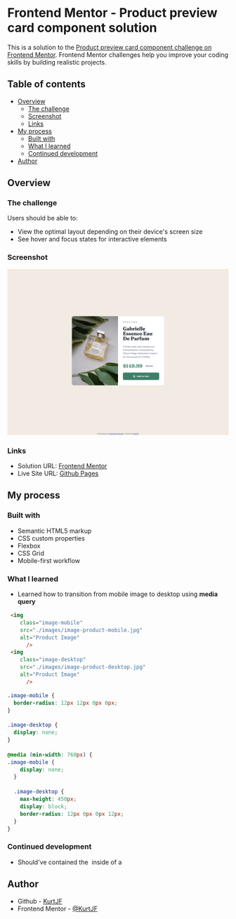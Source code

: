 # Frontend Mentor - Product preview card component solution

This is a solution to the [Product preview card component challenge on Frontend Mentor](https://www.frontendmentor.io/challenges/product-preview-card-component-GO7UmttRfa). Frontend Mentor challenges help you improve your coding skills by building realistic projects. 

## Table of contents

- [Overview](#overview)
  - [The challenge](#the-challenge)
  - [Screenshot](#screenshot)
  - [Links](#links)
- [My process](#my-process)
  - [Built with](#built-with)
  - [What I learned](#what-i-learned)
  - [Continued development](#continued-development)
- [Author](#author)

## Overview

### The challenge

Users should be able to:

- View the optimal layout depending on their device's screen size
- See hover and focus states for interactive elements

### Screenshot

![](./screenshot.png)

### Links

- Solution URL: [Frontend Mentor](https://www.frontendmentor.io/solutions/responsive-preview-card-component-jyCCSeroj_)
- Live Site URL: [Github Pages](https://kurtjf.github.io/frontend-mentor/product-preview/)

## My process

### Built with

- Semantic HTML5 markup
- CSS custom properties
- Flexbox
- CSS Grid
- Mobile-first workflow

### What I learned

- Learned how to transition from mobile image to desktop using **media query**

```html
 <img
    class="image-mobile"
    src="./images/image-product-mobile.jpg"
    alt="Product Image"
      />
 <img
    class="image-desktop"
    src="./images/image-product-desktop.jpg"
    alt="Product Image"
      />
```
```css
.image-mobile {
  border-radius: 12px 12px 0px 0px;
}

.image-desktop {
  display: none;
}

@media (min-width: 760px) {
.image-mobile {
    display: none;
  }

  .image-desktop {
    max-height: 450px;
    display: block;
    border-radius: 12px 0px 0px 12px;
  }
}
```

### Continued development

- Should've contained the <img> inside of a <div class="image__container">

## Author

- Github - [KurtJF](https://github.com/KurtJF)
- Frontend Mentor - [@KurtJF](https://www.frontendmentor.io/profile/KurtJF)
